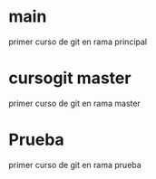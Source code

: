 # main
primer curso de git en rama principal 
# cursogit master
primer curso de git en rama master

# Prueba
primer curso de git en rama prueba
